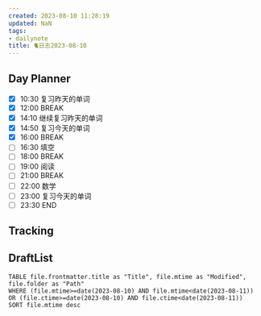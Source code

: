 ```yaml
---
created: 2023-08-10 11:28:19
updated: NaN
tags: 
- dailynote
title: 🐈日志2023-08-10
---
```


## Day Planner
- [x] 10:30 复习昨天的单词
- [x] 12:00 BREAK
- [x] 14:10 继续复习昨天的单词
- [x] 14:50 复习今天的单词
- [x] 16:00 BREAK
- [ ] 16:30 填空
- [ ] 18:00 BREAK
- [ ] 19:00 阅读
- [ ] 21:00 BREAK
- [ ] 22:00 数学
- [ ] 23:00 复习今天的单词
- [ ] 23:30 END

## Tracking


## DraftList
<!--此处显示今日新增或修改的草稿或其它非文献笔记文件-->

```dataview
TABLE file.frontmatter.title as "Title", file.mtime as "Modified", file.folder as "Path"
WHERE (file.mtime>=date(2023-08-10) AND file.mtime<date(2023-08-11)) OR (file.ctime>=date(2023-08-10) AND file.ctime<date(2023-08-11))
SORT file.mtime desc
```
